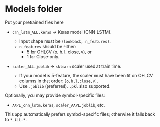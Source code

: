 # Models folder

Put your pretrained files here:

- `cnn_lstm_ALL.keras`  → Keras model (CNN-LSTM).
  - Input shape must be `(lookback, n_features)`.
  - `n_features` should be either:
    - 5 for OHLCV (o, h, l, close, v), or
    - 1 for Close-only.

- `scaler_ALL.joblib`   → `sklearn` scaler used at train time.
  - If your model is 5-feature, the scaler must have been fit on OHLCV columns in that order: `[o,h,l,close,v]`.
  - Use `.joblib` (preferred). `.pkl` also supported.

Optionally, you may provide symbol-specific files:
- `AAPL_cnn_lstm.keras`, `scaler_AAPL.joblib`, etc.

This app automatically prefers symbol-specific files; otherwise it falls back to `*_ALL.*`.
